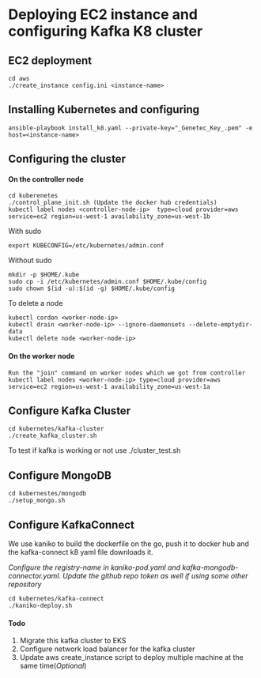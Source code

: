 # Deploying EC2 instance and configuring Kafka K8 cluster
## EC2 deployment
    cd aws
    ./create_instance config.ini <instance-name>

## Installing Kubernetes and configuring
    ansible-playbook install_k8.yaml --private-key="_Genetec_Key_.pem" -e host=<instance-name>

## Configuring the cluster

#### On the controller node

    cd kuberenetes
    ./control_plane_init.sh (Update the docker hub credentials)
    kubectl label nodes <controller-node-ip>  type=cloud provider=aws service=ec2 region=us-west-1 availability_zone=us-west-1b
    
With sudo

    export KUBECONFIG=/etc/kubernetes/admin.conf

Without sudo

    mkdir -p $HOME/.kube 
    sudo cp -i /etc/kubernetes/admin.conf $HOME/.kube/config
    sudo chown $(id -u):$(id -g) $HOME/.kube/config

To delete a node
    
    kubectl cordon <worker-node-ip>
    kubectl drain <worker-node-ip> --ignore-daemonsets --delete-emptydir-data
    kubectl delete node <worker-node-ip>

#### On the worker node 
    Run the "join" command on worker nodes which we got from controller
    kubectl label nodes <worker-node-ip> type=cloud provider=aws service=ec2 region=us-west-1 availability_zone=us-west-1a

## Configure Kafka Cluster
    cd kubernetes/kafka-cluster
    ./create_kafka_cluster.sh
    
To test if kafka is working or not use ./cluster_test.sh

## Configure MongoDB
    cd kubernestes/mongodb
    ./setup_mongo.sh

## Configure KafkaConnect
We use kaniko to build the dockerfile on the go, push it to docker hub and the kafka-connect k8 yaml file downloads it.

_Configure the registry-name in kaniko-pod.yaml and kafka-mongodb-connector.yaml. Update the github repo token as well if using some other repository_
    
    cd kubernetes/kafka-connect
    ./kaniko-deploy.sh

#### Todo
1. Migrate this kafka cluster to EKS
2. Configure network load balancer for the kafka cluster
3. Update aws create_instance script to deploy multiple machine at the same time(_Optional_)
    


    